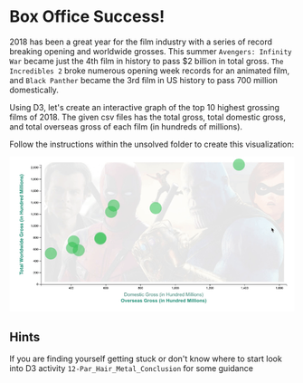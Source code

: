 # Box Office Success!

2018 has been a great year for the film industry with a series of record breaking opening and worldwide grosses. This summer `Avengers: Infinity War` became just the 4th film in history to pass $2 billion in total gross. `The Incredibles 2` broke numerous opening week records for an animated film, and `Black Panther` became the 3rd film in US history to pass 700 million domestically.

Using D3, let's create an interactive graph of the top 10 highest grossing films of 2018. The given csv files has the total gross, total domestic gross, and total overseas gross of each film (in hundreds of millions).

Follow the instructions within the unsolved folder to create this visualization:

![example](example.gif)

## Hints

If you are finding yourself getting stuck or don't know where to start look into D3 activity `12-Par_Hair_Metal_Conclusion` for some guidance